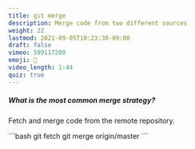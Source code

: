 ```yaml
---
title: git merge
description: Merge code from two different sources
weight: 22
lastmod: 2021-09-05T10:23:30-09:00
draft: false
vimeo: 599117280
emoji: 🤝
video_length: 1:44
quiz: true
---
```


<quiz-modal options="recursive:octopus:renormalize:fast forward" answer="fast forward" prize="10">
  <h5>What is the most common merge strategy?</h5>
</quiz-modal>

Fetch and merge code from the remote repository.

<File name="command line">
  <Terminal />
</File>
```bash
git fetch
git merge origin/master
```
